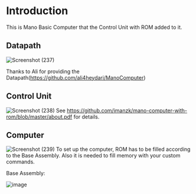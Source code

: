 # Introduction
This is Mano Basic Computer that the Control Unit with ROM added to it.

## Datapath
![Screenshot (237)](https://github.com/user-attachments/assets/0d2ddf7d-5198-4634-894e-9f6dd9acb7c7)

Thanks to Ali for providing the Datapath(https://github.com/ali4heydari/ManoComputer)

## Control Unit
![Screenshot (238)](https://github.com/user-attachments/assets/83382d75-45be-47df-a58d-cc2b1b1415f6)
See https://github.com/imanzk/mano-computer-with-rom/blob/master/about.pdf for details.

## Computer
![Screenshot (239)](https://github.com/user-attachments/assets/94baf49b-1b65-4688-86dd-7fca20745876)
To set up the computer, ROM has to be filled according to the Base Assembly.
Also it is needed to fill memory with your custom commands.

Base Assembly:


![image](https://github.com/user-attachments/assets/bda3d91c-d01f-40df-8074-4f6306767bb0)
